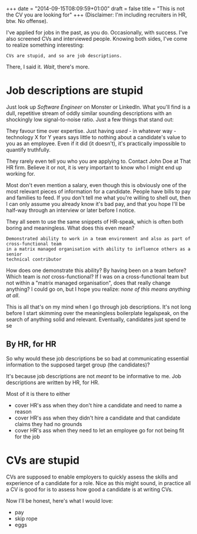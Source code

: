 +++
date = "2014-09-15T08:09:59+01:00"
draft = false
title = "This is not the CV you are looking for"
+++
(Disclaimer: I'm including recruiters in HR, btw. No offense).

I've applied for jobs in the past, as you do. Occasionally, with success. I've also screened CVs and interviewed people. Knowing both sides, I've come to realize something interesting:

    CVs are stupid, and so are job descriptions.

There, I said it. *Wait*, there's more.


# Job descriptions are stupid
Just look up *Software Engineer* on Monster or LinkedIn. What you'll find is a dull, repetitive stream of oddly similar sounding descriptions with an shockingly low signal-to-noise ratio. Just a few things that stand out:

They favour time over expertise. Just having *used* - in whatever way - technology X for Y years says little to nothing about a candidate's value to you as an employee. Even if it did (it doesn't), it's practically impossible to quantify truthfully.

They rarely even tell you who you are applying to. Contact John Doe at That HR firm. Believe it or not, it is very important to know who I might end up working for.

Most don't even mention a salary, even though this is obviously one of the most relevant pieces of information for a candidate. People have bills to pay and families to feed. If you don't tell me what you're willing to shell out, then I can only assume you already know it's bad pay, and that you hope I'll be half-way through an interview or later before I notice.

They all seem to use the same snippets of HR-speak, which is often both boring and meaningless. What does this even mean?

    Demonstrated ability to work in a team environment and also as part of cross-functional team
	in a matrix managed organisation with ability to influence others as a senior
	technical contributor

How does one demonstrate this ability? By having been on a team before? Which team is *not* cross-functional? If I was on a cross-functional team but not within a "matrix managed organisation", does that really change anything? I could go on, but I hope you realize: *none of this means anything at all*.

This is all that's on my mind when I go through job descriptions. It's not long before I start skimming over the meaningless boilerplate legalspeak, on the search of anything solid and relevant. Eventually, candidates just spend te se

## By HR, for HR
So why would these job descriptions be so bad at communicating essential information to the supposed target group (the candidates)?

It's because job descriptions are not *meant* to be informative to me. Job descriptions are written by HR, for HR.

 Most of it is there to either

* cover HR's ass when they don't hire a candidate and need to name a reason
* cover HR's ass when they didn't hire a candidate and that candidate claims they had no grounds
* cover HR's ass when they need to let an employee go for not being fit for the job



# CVs are stupid
CVs are supposed to enable employers to quickly assess the skills and experience of a candidate for a role. Nice as this might sound, in practice all a CV is good for is to assess how good a candidate is at writing CVs. 



Now I'll be honest, here's what I would love:
* pay
* skip rope
* eggs
